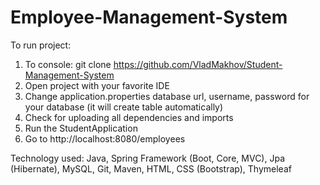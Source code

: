 # Employee-Management-System
To run project:
1) To console: git clone https://github.com/VladMakhov/Student-Management-System
2) Open project with your favorite IDE 
3) Change application.properties database url, username, password for your database (it will create table automatically)
4) Check for uploading all dependencies and imports
5) Run the StudentApplication
6) Go to http://localhost:8080/employees

Technology used:
Java, Spring Framework (Boot, Core, MVC), Jpa (Hibernate), MySQL, Git, Maven, HTML, CSS (Bootstrap), Thymeleaf